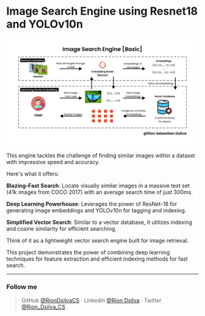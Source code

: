 # Image Search Engine using Resnet18 and YOLOv10n

![image_search_engine_follow](./image_search_engine_flow.png)

This engine tackles the challenge of finding similar images within a dataset with impressive speed and accuracy. 

Here's what it offers:

**Blazing-Fast Search**: Locate visually similar images in a massive test set (41k images from COCO 2017) with an average search time of just 300ms.

**Deep Learning Powerhouse**: Leverages the power of ResNet-18 for generating image embeddings and YOLOv10n for tagging and indexing.

**Simplified Vector Search**: Similar to a vector database, it utilizes indexing and cosine similarity for efficient searching.

Think of it as a lightweight vector search engine built for image retrieval.

This project demonstrates the power of combining deep learning techniques for feature extraction and efficient indexing methods for fast search.

----
### Follow me

>GitHub [@RionDsilvaCS](https://github.com/RionDsilvaCS)  ·  Linkedin [@Rion Dsilva](https://www.linkedin.com/in/rion-dsilva-043464229/)   ·  Twitter [@Rion_Dsilva_CS](https://twitter.com/rion_dsilva_cs)
